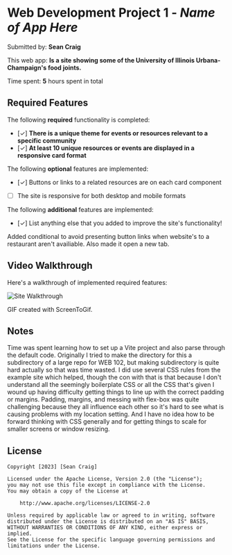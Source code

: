 # Web Development Project 1 - *Name of App Here*

Submitted by: **Sean Craig**

This web app: **Is a site showing some of the University of Illinois Urbana-Champaign's food joints.**

Time spent: **5** hours spent in total

## Required Features

The following **required** functionality is completed:

- [✓] **There is a unique theme for events or resources relevant to a specific community**
- [✓] **At least 10 unique resources or events are displayed in a responsive card format**

The following **optional** features are implemented:

- [✓] Buttons or links to a related resources are on each card component
- [ ] The site is responsive for both desktop and mobile formats

The following **additional** features are implemented:

* [✓] List anything else that you added to improve the site's functionality!

Added conditional to avoid presenting button links when website's to a restaurant aren't availiable. Also made it open a new tab.

## Video Walkthrough

Here's a walkthrough of implemented required features:

![Site Walkthrough](https://imgur.com/a/AVOfKeS.gif)

GIF created with ScreenToGif.

## Notes

Time was spent learning how to set up a Vite project and also parse through the default code. Originally I tried to make the directory for this a subdirectory of a large repo for WEB 102, but making subdirectory is quite hard actually so that was time wasted. I did use several CSS rules from the example site which helped, though the con with that is that because I don't understand all the seemingly boilerplate CSS or all the CSS that's given I wound up having difficulty getting things to line up with the correct padding or margins. Padding, margins, and messing with flex-box was quite challenging because they all influence each other so it's hard to see what is causing problems with my location setting. And I have no idea how to be forward thinking with CSS generally and for getting things to scale for smaller screens or window resizing.

## License

    Copyright [2023] [Sean Craig]

    Licensed under the Apache License, Version 2.0 (the "License");
    you may not use this file except in compliance with the License.
    You may obtain a copy of the License at

        http://www.apache.org/licenses/LICENSE-2.0

    Unless required by applicable law or agreed to in writing, software
    distributed under the License is distributed on an "AS IS" BASIS,
    WITHOUT WARRANTIES OR CONDITIONS OF ANY KIND, either express or implied.
    See the License for the specific language governing permissions and
    limitations under the License.